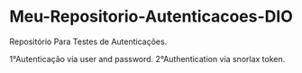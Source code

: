 # Meu-Repositorio-Autenticacoes-DIO
Repositório Para Testes de Autenticações.

1°Autenticação via user and password.
2°Authentication via snorlax token.